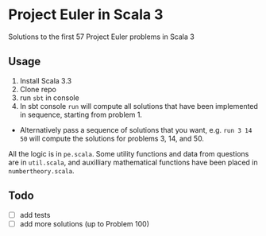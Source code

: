 # Project Euler in Scala 3

Solutions to the first 57 Project Euler problems in Scala 3

## Usage

1.  Install Scala 3.3
2.  Clone repo
3.  run `sbt` in console
4.  In sbt console `run` will compute all solutions that have been implemented in sequence, starting from problem 1.

- Alternatively pass a sequence of solutions that you want, e.g. `run 3 14 50` will compute the solutions for problems 3, 14, and 50.

All the logic is in `pe.scala`. Some utility functions and data from questions are in `util.scala`, and auxilliary mathematical functions have been placed in `numbertheory.scala`.

## Todo

- [ ] add tests
- [ ] add more solutions (up to Problem 100)
